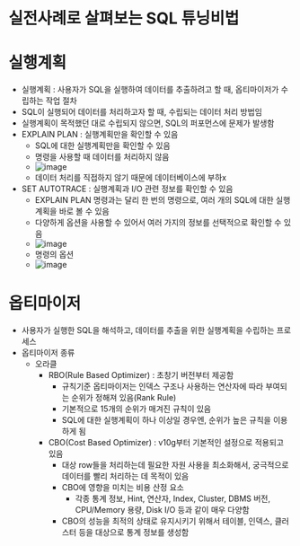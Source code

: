 # 실전사례로 살펴보는 SQL 튜닝비법
# 실행계획
- 실행계획 : 사용자가 SQL을 실행하여 데이터를 추출하려고 할 때, 옵티마이저가 수립하는 작업 절차 
- SQL이 실행되어 데이터를 처리하고자 할 때, 수립되는 데이터 처리 방법임
- 실행계획이 목적했던 대로 수립되지 않으면, SQL의 퍼포먼스에 문제가 발생함
- EXPLAIN PLAN : 실행계획만을 확인할 수 있음 
  - SQL에 대한 실행계획만을 확인할 수 있음
  - 명령을 사용할 때 데이터를 처리하지 않음
  - ![image](https://user-images.githubusercontent.com/47103479/172156005-be75897a-c425-4197-a445-4f0648c56ce3.png)
  - 데이터 처리를 직접하지 않기 때문에 데이터베이스에 부하x
- SET AUTOTRACE : 실행계획과 I/O 관련 정보를 확인할 수 있음 
  - EXPLAIN PLAN 명령과는 달리 한 번의 명령으로, 여러 개의 SQL에 대한 실행계획을 바로 볼 수 있음
  - 다양하게 옵션을 사용할 수 있어서 여러 가지의 정보를 선택적으로 확인할 수 있음
  - ![image](https://user-images.githubusercontent.com/47103479/172156542-f197b902-fac7-444a-8fea-29332ba1e7dd.png)
  - 명령의 옵션
  - ![image](https://user-images.githubusercontent.com/47103479/172156752-4aad49df-74ea-4938-abd7-21f3adb1d76a.png)

# 옵티마이저
- 사용자가 실행한 SQL을 해석하고, 데이터를 추출을 위한 실행계획을 수립하는 프로세스
- 옵티마이저 종류
  - 오라클
    - RBO(Rule Based Optimizer) : 초창기 버전부터 제공함
      - 규칙기준 옵티마이저는 인덱스 구조나 사용하는 연산자에 따라 부여되는 순위가 정해져 있음(Rank Rule)
      - 기본적으로 15개의 순위가 매겨진 규칙이 있음
      - SQL에 대한 실행계획이 하나 이상일 경우엔, 순위가 높은 규칙을 이용하게 됨
    - CBO(Cost Based Optimizer) : v10g부터 기본적인 설정으로 적용되고 있음
      - 대상 row들을 처리하는데 필요한 자원 사용을 최소화해서, 궁극적으로 데이터를 빨리 처리하는 데 목적이 있음
      - CBO에 영향을 미치는 비용 산정 요소
        - 각종 통계 정보, Hint, 연산자, Index, Cluster, DBMS 버전, CPU/Memory 용량, Disk I/O 등과 같이 매우 다양함
      - CBO의 성능을 최적의 상태로 유지시키기 위해서 테이블, 인덱스, 클러스터 등을 대상으로 통계 정보를 생성함


